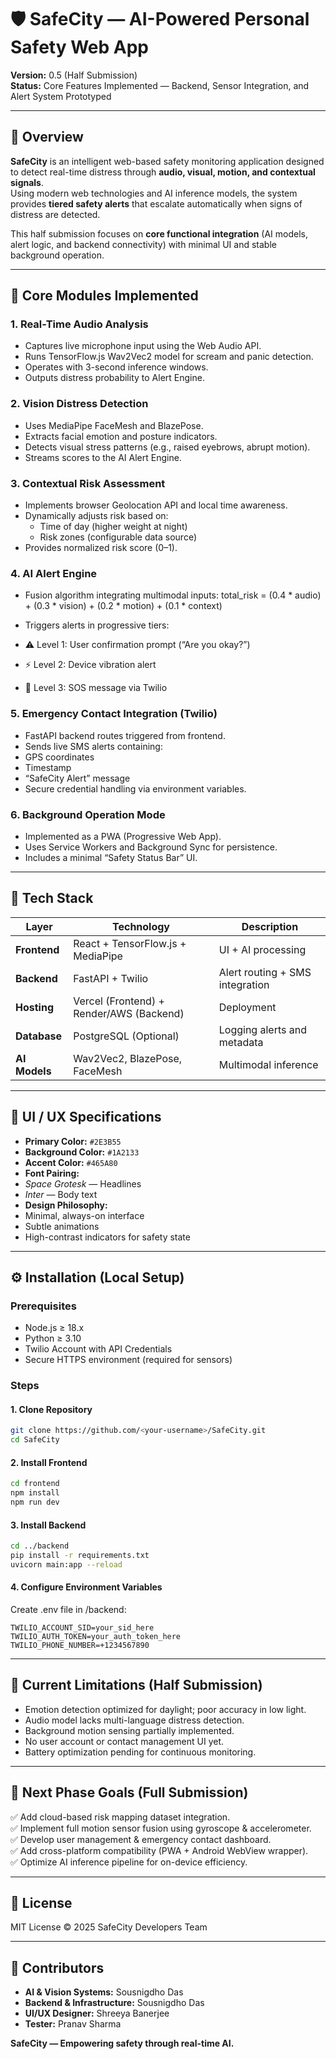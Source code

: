 # 🛡️ SafeCity — AI-Powered Personal Safety Web App  
**Version:** 0.5 (Half Submission)  
**Status:** Core Features Implemented — Backend, Sensor Integration, and Alert System Prototyped

---

## 🚀 Overview

**SafeCity** is an intelligent web-based safety monitoring application designed to detect real-time distress through **audio, visual, motion, and contextual signals**.  
Using modern web technologies and AI inference models, the system provides **tiered safety alerts** that escalate automatically when signs of distress are detected.  

This half submission focuses on **core functional integration** (AI models, alert logic, and backend connectivity) with minimal UI and stable background operation.

---

## 🧩 Core Modules Implemented

### 1. **Real-Time Audio Analysis**
- Captures live microphone input using the Web Audio API.
- Runs TensorFlow.js Wav2Vec2 model for scream and panic detection.
- Operates with 3-second inference windows.
- Outputs distress probability to Alert Engine.

### 2. **Vision Distress Detection**
- Uses MediaPipe FaceMesh and BlazePose.
- Extracts facial emotion and posture indicators.
- Detects visual stress patterns (e.g., raised eyebrows, abrupt motion).
- Streams scores to the AI Alert Engine.

### 3. **Contextual Risk Assessment**
- Implements browser Geolocation API and local time awareness.
- Dynamically adjusts risk based on:
  - Time of day (higher weight at night)
  - Risk zones (configurable data source)
- Provides normalized risk score (0–1).

### 4. **AI Alert Engine**
- Fusion algorithm integrating multimodal inputs:
total_risk = (0.4 * audio) + (0.3 * vision) + (0.2 * motion) + (0.1 * context)

- Triggers alerts in progressive tiers:
- ⚠️ Level 1: User confirmation prompt (“Are you okay?”)
- ⚡ Level 2: Device vibration alert
- 🚨 Level 3: SOS message via Twilio

### 5. **Emergency Contact Integration (Twilio)**
- FastAPI backend routes triggered from frontend.
- Sends live SMS alerts containing:
- GPS coordinates
- Timestamp
- “SafeCity Alert” message
- Secure credential handling via environment variables.

### 6. **Background Operation Mode**
- Implemented as a PWA (Progressive Web App).
- Uses Service Workers and Background Sync for persistence.
- Includes a minimal “Safety Status Bar” UI.

---

## 🧠 Tech Stack

| Layer | Technology | Description |
|--------|-------------|-------------|
| **Frontend** | React + TensorFlow.js + MediaPipe | UI + AI processing |
| **Backend** | FastAPI + Twilio | Alert routing + SMS integration |
| **Hosting** | Vercel (Frontend) + Render/AWS (Backend) | Deployment |
| **Database** | PostgreSQL (Optional) | Logging alerts and metadata |
| **AI Models** | Wav2Vec2, BlazePose, FaceMesh | Multimodal inference |

---

## 🎨 UI / UX Specifications

- **Primary Color:** `#2E3B55`  
- **Background Color:** `#1A2133`  
- **Accent Color:** `#465A80`
- **Font Pairing:**
- *Space Grotesk* — Headlines
- *Inter* — Body text
- **Design Philosophy:**
- Minimal, always-on interface
- Subtle animations
- High-contrast indicators for safety state

---
## ⚙️ Installation (Local Setup)

### Prerequisites
- Node.js ≥ 18.x
- Python ≥ 3.10
- Twilio Account with API Credentials
- Secure HTTPS environment (required for sensors)

### Steps

#### 1. Clone Repository
```bash
git clone https://github.com/<your-username>/SafeCity.git
cd SafeCity
```
#### 2. Install Frontend
```bash
cd frontend
npm install
npm run dev
```
#### 3. Install Backend
```bash
cd ../backend
pip install -r requirements.txt
uvicorn main:app --reload
```
#### 4. Configure Environment Variables
Create .env file in /backend:

```env
TWILIO_ACCOUNT_SID=your_sid_here
TWILIO_AUTH_TOKEN=your_auth_token_here
TWILIO_PHONE_NUMBER=+1234567890
```

---

## 🧪 Current Limitations (Half Submission)
- Emotion detection optimized for daylight; poor accuracy in low light.
- Audio model lacks multi-language distress detection.
- Background motion sensing partially implemented.
- No user account or contact management UI yet.
- Battery optimization pending for continuous monitoring.

---

## 📅 Next Phase Goals (Full Submission)
✅ Add cloud-based risk mapping dataset integration.  
✅ Implement full motion sensor fusion using gyroscope & accelerometer.  
✅ Develop user management & emergency contact dashboard.  
✅ Add cross-platform compatibility (PWA + Android WebView wrapper).  
✅ Optimize AI inference pipeline for on-device efficiency.  

---

## 🧾 License
MIT License © 2025 SafeCity Developers Team

---

## 👥 Contributors

- **AI & Vision Systems:** Sousnigdho Das
- **Backend & Infrastructure:** Sousnigdho Das
- **UI/UX Designer:** Shreeya Banerjee
- **Tester:** Pranav Sharma

**SafeCity — Empowering safety through real-time AI.**